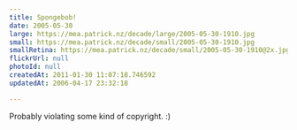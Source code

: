 ```yaml
---
title: Spongebob!
date: 2005-05-30
large: https://mea.patrick.nz/decade/large/2005-05-30-1910.jpg
small: https://mea.patrick.nz/decade/small/2005-05-30-1910.jpg
smallRetina: https://mea.patrick.nz/decade/small/2005-05-30-1910@2x.jpg
flickrUrl: null
photoId: null
createdAt: 2011-01-30 11:07:18.746592
updatedAt: 2006-04-17 23:32:18

---
```

Probably violating some kind of copyright. :)
